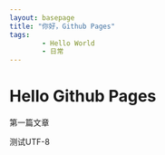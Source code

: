 ```yaml
---
layout: basepage
title: "你好，Github Pages"
tags: 
        - Hello World
        - 日常
---
```

Hello Github Pages
=============
第一篇文章

测试UTF-8
